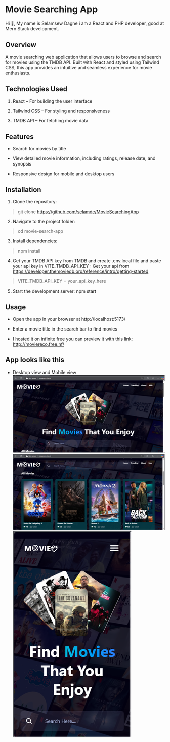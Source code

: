 # Movie Searching App
Hi 👋, My name is Selamsew Dagne i am a React and PHP developer, good at Mern Stack development.
## Overview

A movie searching web application that allows users to browse and search for movies using the TMDB API. Built with React and styled using Tailwind CSS, this app provides an intuitive and seamless experience for movie enthusiasts.

## Technologies Used

1. React – For building the user interface

2. Tailwind CSS – For styling and responsiveness

3. TMDB API – For fetching movie data

## Features

- Search for movies by title

- View detailed movie information, including ratings, release date, and synopsis

- Responsive design for mobile and desktop users

## Installation

1. Clone the repository:

> git clone https://github.com/selamde/MovieSearchingApp

2. Navigate to the project folder:

> cd movie-search-app

3. Install dependencies:

> npm install

4. Get your TMDB API key from TMDB and create .env.local file and paste your api key in VITE_TMDB_API_KEY : 
   Get your api from https://developer.themoviedb.org/reference/intro/getting-started

> VITE_TMDB_API_KEY = your_api_key_here

5. Start the development server:
npm start

## Usage

- Open the app in your browser at http://localhost:5173/

- Enter a movie title in the search bar to find movies

- I hosted it on infinite free you can preview it with this link: http://moviereco.free.nf/
  

## App looks like this

- Desktop view and Mobile view
![Reference Image](public/image2.png)
![Reference Image](public/image1.png)
![Reference Image](public/image3.png)

